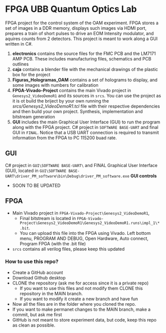 # FPGA UBB Quantum Optics Lab
FPGA project for the control system of the OAM experiment. FPGA stores a set of images in a DDR memory, displays such images via HDMI port, prepares a train of short pulses to drive an EOM Intensity modulator, and aquires counts from 2 detectors. This project is meant to work along a GUI written in C#.

1. **electronics** contains the source files for the FMC PCB and the LM7171 AMP PCB. These includes manufacturing files, schematics and PCB outlines
2. **caja** contains a blender file with the mechanical drawings of the plastic box for the project
3. **Figuras_Hologramas_OAM** contains a set of holograms to display, and some images with numbers for calibration
4. **FPGA-Vivado-Project** contains the main Vivado project in `Genesys2_VideoDemoR1` and its sources in `srcs`. You can use the project as it is ot build the briject by your own running the *srcs/Genesys2_VideoDemoR1.tcl* file with their respective dependencies and then build your own project. Synthesis, implementation and bitstream generation
5. **GUI** includes the main Graphical User Interface (GUI) to run the program along with the FPGA project. C# project in `SOFTWARE BASE-UART` and final GUI in `FINAL`. Notice that a USB UART connection is required to transmit information from the FPGA to PC 115200 buad rate.

## GUI
C# project in `GUI\SOFTWARE BASE-UART\` and FINAL Graphical User  Interface (GUI), located in `GUI\SOFTWARE BASE-UART\driver_PM_software\bin\Debug\driver_PM_software.exe`
**GUI controls**
- SOON TO BE UPDATED

## FPGA
- Main Vivado project in `FPGA-Vivado-Project\Genesys2_VideoDemoR1`, 
    - Final bitstream is located in `FPGA-Vivado-Project\Genesys2_VideoDemoR1\Genesys2_VideoDemoR1.runs\impl_1\*.bit`. 
    - You can upload this file into the FPGA using Vivado. Left bottom menu, PROGRAM AND DEBUG, Open Hardware, Auto connect, Program FPGA (with the .bit file)
- `srcs` contains all verilog files, please keep this updated



### How to use this repo?
- Create a GitHub account
- Download Github desktop
- CLONE the repository (ask me for access since it is a private repo)
    - If you want to use this files and not modify them CLONE this repository in the MAIN branch. 
    - If you want to modify it create a new branch and have fun
- Now all the files are in the folder where you cloned the repo.
- If you want to make permanet changes to the MAIN branch, make a commit, but ask me first
- GitHub is not meant to store experiment data, but code, keep this repo as clean as possible.
